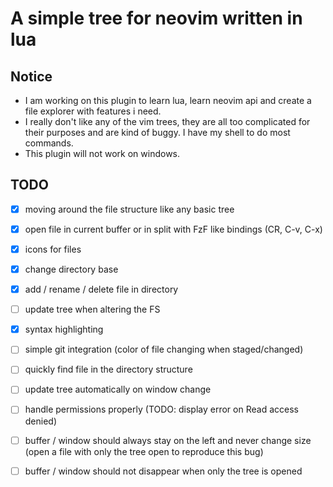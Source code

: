 # A simple tree for neovim written in lua

## Notice

- I am working on this plugin to learn lua, learn neovim api and create a file explorer with features i need.
- I really don't like any of the vim trees, they are all too complicated for their purposes and are kind of buggy. I have my shell to do most commands.
- This plugin will not work on windows.

## TODO

- [x] moving around the file structure like any basic tree
- [x] open file in current buffer or in split with FzF like bindings (CR, C-v, C-x)
- [x] icons for files

- [x] change directory base
- [x] add / rename / delete file in directory
- [ ] update tree when altering the FS

- [x] syntax highlighting
- [ ] simple git integration (color of file changing when staged/changed)

- [ ] quickly find file in the directory structure
- [ ] update tree automatically on window change

- [ ] handle permissions properly (TODO: display error on Read access denied)
- [ ] buffer / window should always stay on the left and never change size (open a file with only the tree open to reproduce this bug)
- [ ] buffer / window should not disappear when only the tree is opened

